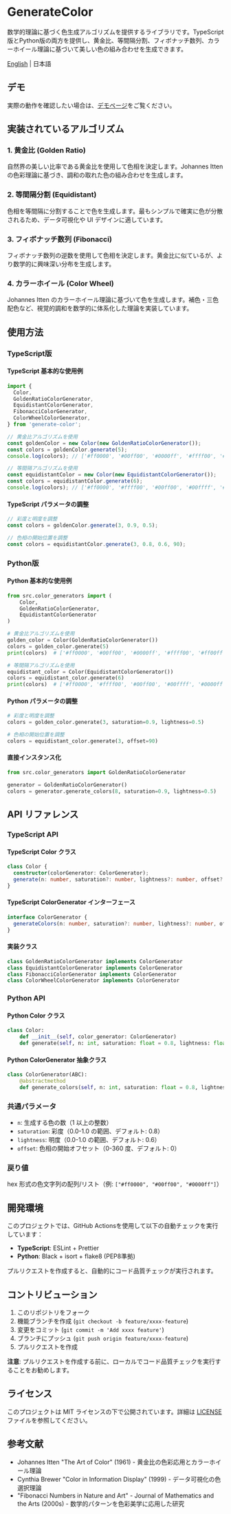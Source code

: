 # GenerateColor

数学的理論に基づく色生成アルゴリズムを提供するライブラリです。TypeScript版とPython版の両方を提供し、黄金比、等間隔分割、フィボナッチ数列、カラーホイール理論に基づいて美しい色の組み合わせを生成できます。

[English](README_EN.md) | 日本語

## デモ

実際の動作を確認したい場合は、[デモページ](https://www.johnkiyo.com/GenerateColor/)をご覧ください。

## 実装されているアルゴリズム

### 1. 黄金比 (Golden Ratio)

自然界の美しい比率である黄金比を使用して色相を決定します。Johannes Itten の色彩理論に基づき、調和の取れた色の組み合わせを生成します。

### 2. 等間隔分割 (Equidistant)

色相を等間隔に分割することで色を生成します。最もシンプルで確実に色が分散されるため、データ可視化や UI デザインに適しています。

### 3. フィボナッチ数列 (Fibonacci)

フィボナッチ数列の逆数を使用して色相を決定します。黄金比に似ているが、より数学的に興味深い分布を生成します。

### 4. カラーホイール (Color Wheel)

Johannes Itten のカラーホイール理論に基づいて色を生成します。補色・三色配色など、視覚的調和を数学的に体系化した理論を実装しています。

## 使用方法

### TypeScript版

#### TypeScript 基本的な使用例

```typescript
import {
  Color,
  GoldenRatioColorGenerator,
  EquidistantColorGenerator,
  FibonacciColorGenerator,
  ColorWheelColorGenerator,
} from 'generate-color';

// 黄金比アルゴリズムを使用
const goldenColor = new Color(new GoldenRatioColorGenerator());
const colors = goldenColor.generate(5);
console.log(colors); // ['#ff0000', '#00ff00', '#0000ff', '#ffff00', '#ff00ff']

// 等間隔アルゴリズムを使用
const equidistantColor = new Color(new EquidistantColorGenerator());
const colors = equidistantColor.generate(6);
console.log(colors); // ['#ff0000', '#ffff00', '#00ff00', '#00ffff', '#0000ff', '#ff00ff']
```

#### TypeScript パラメータの調整

```typescript
// 彩度と明度を調整
const colors = goldenColor.generate(3, 0.9, 0.5);

// 色相の開始位置を調整
const colors = equidistantColor.generate(3, 0.8, 0.6, 90);
```

### Python版

#### Python 基本的な使用例

```python
from src.color_generators import (
    Color,
    GoldenRatioColorGenerator,
    EquidistantColorGenerator
)

# 黄金比アルゴリズムを使用
golden_color = Color(GoldenRatioColorGenerator())
colors = golden_color.generate(5)
print(colors)  # ['#ff0000', '#00ff00', '#0000ff', '#ffff00', '#ff00ff']

# 等間隔アルゴリズムを使用
equidistant_color = Color(EquidistantColorGenerator())
colors = equidistant_color.generate(6)
print(colors)  # ['#ff0000', '#ffff00', '#00ff00', '#00ffff', '#0000ff', '#ff00ff']
```

#### Python パラメータの調整

```python
# 彩度と明度を調整
colors = golden_color.generate(3, saturation=0.9, lightness=0.5)

# 色相の開始位置を調整
colors = equidistant_color.generate(3, offset=90)
```

#### 直接インスタンス化

```python
from src.color_generators import GoldenRatioColorGenerator

generator = GoldenRatioColorGenerator()
colors = generator.generate_colors(8, saturation=0.9, lightness=0.5)
```

## API リファレンス

### TypeScript API

#### TypeScript Color クラス

```typescript
class Color {
  constructor(colorGenerator: ColorGenerator);
  generate(n: number, saturation?: number, lightness?: number, offset?: number): string[];
}
```

#### TypeScript ColorGenerator インターフェース

```typescript
interface ColorGenerator {
  generateColors(n: number, saturation?: number, lightness?: number, offset?: number): string[];
}
```

#### 実装クラス

```typescript
class GoldenRatioColorGenerator implements ColorGenerator
class EquidistantColorGenerator implements ColorGenerator
class FibonacciColorGenerator implements ColorGenerator
class ColorWheelColorGenerator implements ColorGenerator
```

### Python API

#### Python Color クラス

```python
class Color:
    def __init__(self, color_generator: ColorGenerator)
    def generate(self, n: int, saturation: float = 0.8, lightness: float = 0.6, offset: float = 0) -> List[str]
```

#### Python ColorGenerator 抽象クラス

```python
class ColorGenerator(ABC):
    @abstractmethod
    def generate_colors(self, n: int, saturation: float = 0.8, lightness: float = 0.6, offset: float = 0) -> List[str]
```

### 共通パラメータ

- `n`: 生成する色の数（1 以上の整数）
- `saturation`: 彩度（0.0-1.0 の範囲、デフォルト: 0.8）
- `lightness`: 明度（0.0-1.0 の範囲、デフォルト: 0.6）
- `offset`: 色相の開始オフセット（0-360 度、デフォルト: 0）

### 戻り値

hex 形式の色文字列の配列/リスト（例: `["#ff0000", "#00ff00", "#0000ff"]`）

## 開発環境

このプロジェクトでは、GitHub Actionsを使用して以下の自動チェックを実行しています：

- **TypeScript**: ESLint + Prettier
- **Python**: Black + isort + flake8 (PEP8準拠)

プルリクエストを作成すると、自動的にコード品質チェックが実行されます。

## コントリビューション

1. このリポジトリをフォーク
2. 機能ブランチを作成 (`git checkout -b feature/xxxx-feature`)
3. 変更をコミット (`git commit -m 'Add xxxx feature'`)
4. ブランチにプッシュ (`git push origin feature/xxxx-feature`)
5. プルリクエストを作成

**注意**: プルリクエストを作成する前に、ローカルでコード品質チェックを実行することをお勧めします。

## ライセンス

このプロジェクトは MIT ライセンスの下で公開されています。詳細は [LICENSE](LICENSE) ファイルを参照してください。

## 参考文献

- Johannes Itten "The Art of Color" (1961) - 黄金比の色彩応用とカラーホイール理論
- Cynthia Brewer "Color in Information Display" (1999) - データ可視化の色選択理論
- "Fibonacci Numbers in Nature and Art" - Journal of Mathematics and the Arts (2000s) - 数学的パターンを色彩美学に応用した研究
